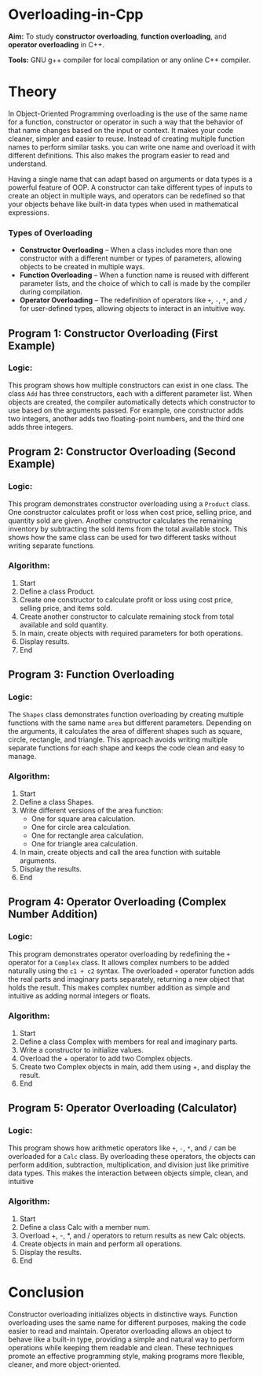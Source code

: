# Overloading-in-Cpp
**Aim:**    To study **constructor overloading**, **function overloading**, and **operator overloading** in C++.

**Tools:**      GNU g++ compiler for local compilation or any online C++ compiler.
# Theory  
In Object-Oriented Programming overloading is the use of the same name for a function, constructor or operator in such a way that the behavior of that name changes based on the input or context. It makes your code cleaner, simpler and easier to reuse. Instead of creating multiple function names to perform similar tasks. you can write one name and overload it with different definitions. This also makes the program easier to read and understand.

Having a single name that can adapt based on arguments or data types is a powerful feature of OOP. A constructor can take different types of inputs to create an object in multiple ways, and operators can be redefined so that your objects behave like built-in data types when used in mathematical expressions.
### **Types of Overloading**
- **Constructor Overloading** – When a class includes more than one constructor with a different number or types of parameters, allowing objects to be created in multiple ways. 
- **Function Overloading** – When a function name is reused with different parameter lists, and the choice of which to call is made by the compiler during compilation. 
- **Operator Overloading** – The redefinition of operators like `+`, `-`, `*`, and `/` for user-defined types, allowing objects to interact in an intuitive way. 
## **Program 1: Constructor Overloading (First Example)**  

### Logic:  
This program shows how multiple constructors can exist in one class. The class `Add` has three constructors, each with a different parameter list. When objects are created, the compiler automatically detects which constructor to use based on the arguments passed. For example, one constructor adds two integers, another adds two floating-point numbers, and the third one adds three integers.
## **Program 2: Constructor Overloading (Second Example)**  
### Logic:  
This program demonstrates constructor overloading using a `Product` class. One constructor calculates profit or loss when cost price, selling price, and quantity sold are given. Another constructor calculates the remaining inventory by subtracting the sold items from the total available stock. This shows how the same class can be used for two different tasks without writing separate functions.
### Algorithm:  
1. Start  
2. Define a class Product.  
3. Create one constructor to calculate profit or loss using cost price, selling price, and items sold.  
4. Create another constructor to calculate remaining stock from total available and sold quantity.  
5. In main, create objects with required parameters for both operations.  
6. Display results.  
7. End  
## **Program 3: Function Overloading**
### Logic:  
The `Shapes` class demonstrates function overloading by creating multiple functions with the same name `area` but different parameters. Depending on the arguments, it calculates the area of different shapes such as square, circle, rectangle, and triangle. This approach avoids writing multiple separate functions for each shape and keeps the code clean and easy to manage.
### Algorithm:  
1. Start  
2. Define a class Shapes.  
3. Write different versions of the area function:  
   - One for square area calculation.  
   - One for circle area calculation.  
   - One for rectangle area calculation.  
   - One for triangle area calculation.  
4. In main, create objects and call the area function with suitable arguments.  
5. Display the results.  
6. End  
## **Program 4: Operator Overloading (Complex Number Addition)**  
### Logic:  
This program demonstrates operator overloading by redefining the `+` operator for a `Complex` class. It allows complex numbers to be added naturally using the `c1 + c2` syntax. The overloaded `+` operator function adds the real parts and imaginary parts separately, returning a new object that holds the result. This makes complex number addition as simple and intuitive as adding normal integers or floats.
### Algorithm:  
1. Start  
2. Define a class Complex with members for real and imaginary parts.  
3. Write a constructor to initialize values.  
4. Overload the + operator to add two Complex objects.  
5. Create two Complex objects in main, add them using +, and display the result.  
6. End  
## **Program 5: Operator Overloading (Calculator)**  
### Logic:  
This program shows how arithmetic operators like `+`, `-`, `*`, and `/` can be overloaded for a `Calc` class. By overloading these operators, the objects can perform addition, subtraction, multiplication, and division just like primitive data types. This makes the interaction between objects simple, clean, and intuitive
### Algorithm:  
1. Start  
2. Define a class Calc with a member num.  
3. Overload +, -, *, and / operators to return results as new Calc objects.  
4. Create objects in main and perform all operations.  
5. Display the results.  
6. End

# **Conclusion**  
Constructor overloading initializes objects in distinctive ways. Function overloading uses the same name for different purposes, making the code easier to read and maintain. Operator overloading allows an object to behave like a built-in type, providing a simple and natural way to perform operations while keeping them readable and clean. 
These techniques promote an effective programming style, making programs more flexible, cleaner, and more object-oriented.
